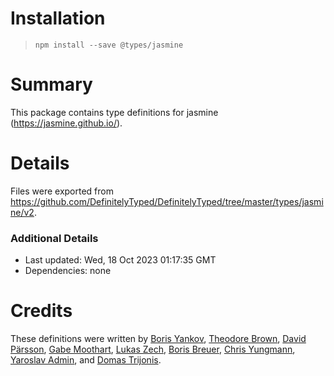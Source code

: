 # Installation
> `npm install --save @types/jasmine`

# Summary
This package contains type definitions for jasmine (https://jasmine.github.io/).

# Details
Files were exported from https://github.com/DefinitelyTyped/DefinitelyTyped/tree/master/types/jasmine/v2.

### Additional Details
 * Last updated: Wed, 18 Oct 2023 01:17:35 GMT
 * Dependencies: none

# Credits
These definitions were written by [Boris Yankov](https://github.com/borisyankov), [Theodore Brown](https://github.com/theodorejb), [David Pärsson](https://github.com/davidparsson), [Gabe Moothart](https://github.com/gmoothart), [Lukas Zech](https://github.com/lukas-zech-software), [Boris Breuer](https://github.com/Engineer2B), [Chris Yungmann](https://github.com/cyungmann), [Yaroslav Admin](https://github.com/devoto13), and [Domas Trijonis](https://github.com/fdim).
